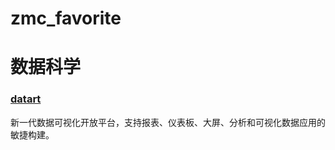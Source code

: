 # zmc_favorite

# 数据科学

###   [datart](https://github.com/running-elephant/datart)
新一代数据可视化开放平台，支持报表、仪表板、大屏、分析和可视化数据应用的敏捷构建。
